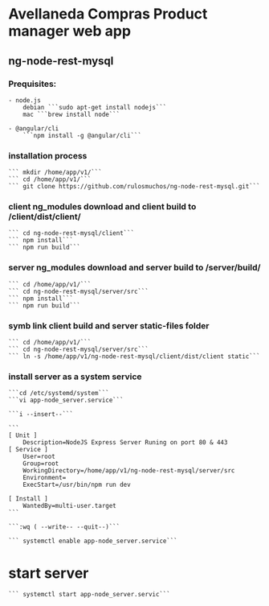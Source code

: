 # Avellaneda Compras Product manager web app
## ng-node-rest-mysql

### Prequisites:
    - node.js
        debian ```sudo apt-get install nodejs```
        mac ```brew install node```
    
    - @angular/cli
        ```npm install -g @angular/cli```

### installation process
    ``` mkdir /home/app/v1/```
    ``` cd /home/app/v1/```
    ``` git clone https://github.com/rulosmuchos/ng-node-rest-mysql.git```

### client ng_modules download and client build to /client/dist/client/
    ``` cd ng-node-rest-mysql/client```
    ``` npm install```
    ``` npm run build```

### server ng_modules download and server build to /server/build/
    ``` cd /home/app/v1/```
    ``` cd ng-node-rest-mysql/server/src```
    ``` npm install```
    ``` npm run build```

### symb link client build and server static-files folder
    ``` cd /home/app/v1/```
    ``` cd ng-node-rest-mysql/server/src```
    ``` ln -s /home/app/v1/ng-node-rest-mysql/client/dist/client static```

### install server as a system service
    ```cd /etc/systemd/system```
    ```vi app-node_server.service```

    ```i --insert--```

    ``` 
    [ Unit ]
        Description=NodeJS Express Server Runing on port 80 & 443
    [ Service ]
        User=root
        Group=root
        WorkingDirectory=/home/app/v1/ng-node-rest-mysql/server/src
        Environment=
        ExecStart=/usr/bin/npm run dev

    [ Install ]
        WantedBy=multi-user.target
    ```

    ```:wq ( --write-- --quit--)```

    ``` systemctl enable app-node_server.service```

# start server

    ``` systemctl start app-node_server.servic```
